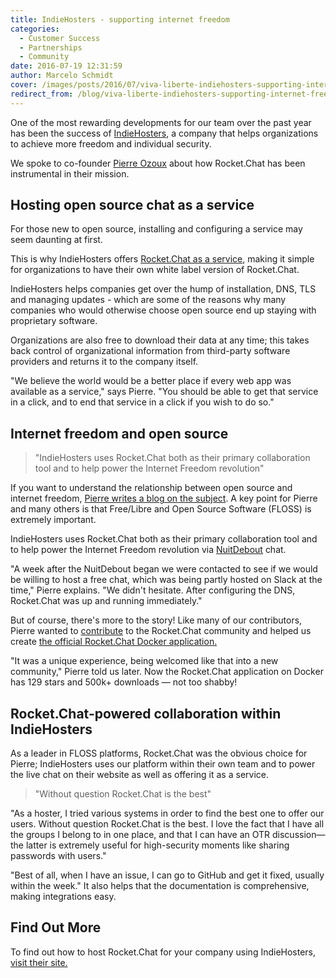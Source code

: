 ```yaml
---
title: IndieHosters - supporting internet freedom
categories:
  - Customer Success
  - Partnerships
  - Community
date: 2016-07-19 12:31:59
author: Marcelo Schmidt
cover: /images/posts/2016/07/viva-liberte-indiehosters-supporting-internet-freedom-with-open-source-chat/indiehosters-4.jpg
redirect_from: /blog/viva-liberte-indiehosters-supporting-internet-freedom-with-open-source-chat
---
```


One of the most rewarding developments for our team over the past year has been the success of <a href="https://indiehosters.net/" target="_blank">IndieHosters</a>, a company that helps organizations to achieve more freedom and individual security.

We spoke to co-founder <a href="http://twitter.com/pierreozoux" target="_blank">Pierre Ozoux</a> about how Rocket.Chat has been instrumental in their mission.

## Hosting open source chat as a service

For those new to open source, installing and configuring a service may seem daunting at first.

This is why IndieHosters offers <a href="https://indiehosters.net/shop/product/rocket-chat-21" target="_blank">Rocket.Chat as a service</a>, making it simple for organizations to have their own white label version of Rocket.Chat.

IndieHosters helps companies get over the hump of installation, DNS, TLS and managing updates - which are some of the reasons why many companies who would otherwise choose open source end up staying with proprietary software.

Organizations are also free to download their data at any time; this takes back control of organizational information from third-party software providers and returns it to the company itself.

"We believe the world would be a better place if every web app was available as a service," says Pierre. "You should be able to get that service in a click, and to end that service in a click if you wish to do so."

## Internet freedom and open source

> "IndieHosters uses Rocket.Chat both as their primary collaboration tool and to help power the Internet Freedom revolution"

If you want to understand the relationship between open source and internet freedom, <a href="https://pierre-o.fr/" target="_blank">Pierre writes a blog on the subject</a>. A key point for Pierre and many others is that Free/Libre and Open Source Software (FLOSS) is extremely important.

IndieHosters uses Rocket.Chat both as their primary collaboration tool and to help power the Internet Freedom revolution via <a href="https://chat.nuitdebout.fr/" target="_blank">NuitDebout</a> chat.

"A week after the NuitDebout began we were contacted to see if we would be willing to host a free chat, which was being partly hosted on Slack at the time," Pierre explains. "We didn't hesitate. After configuring the DNS, Rocket.Chat was up and running immediately."

But of course, there's more to the story! Like many of our contributors, Pierre wanted to <a href="https://github.com/RocketChat/Rocket.Chat/issues/205" target="_blank">contribute</a> to the Rocket.Chat community and helped us create <a href="https://twitter.com/RocketChatApp/status/631928175652679680" target="_blank"> the official Rocket.Chat Docker application.</a>

"It was a unique experience, being welcomed like that into a new community," Pierre told us later. Now the Rocket.Chat application on Docker has 129 stars and 500k+ downloads — not too shabby!

## Rocket.Chat-powered collaboration within IndieHosters

As a leader in FLOSS platforms, Rocket.Chat was the obvious choice for Pierre; IndieHosters uses our platform within their own team and to power the live chat on their website as well as offering it as a service.

> "Without question Rocket.Chat is the best"

"As a hoster, I tried various systems in order to find the best one to offer our users. Without question Rocket.Chat is the best. I love the fact that I have all the groups I belong to in one place, and that I can have an OTR discussion—the latter is extremely useful for high-security moments like sharing passwords with users."

"Best of all, when I have an issue, I can go to GitHub and get it fixed, usually within the week." It also helps that the documentation is comprehensive, making integrations easy.

## Find Out More

To find out how to host Rocket.Chat for your company using IndieHosters, <a href="http://www.indiehosters.net" target="_blank"> visit their site.</a>
